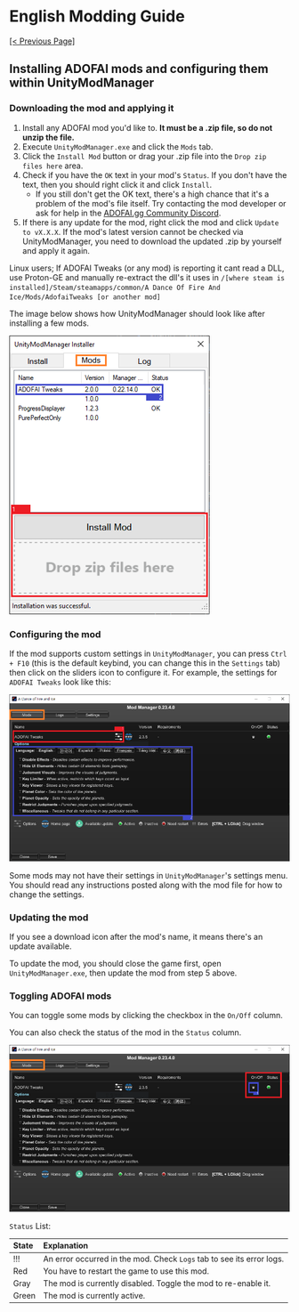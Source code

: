 # English Modding Guide

<ins>[[< Previous Page]](./use-1.md)</ins>

## Installing ADOFAI mods and configuring them within UnityModManager

### Downloading the mod and applying it

1. Install any ADOFAI mod you'd like to. **It must be a .zip file, so do not unzip the file.**
2. Execute `UnityModManager.exe` and click the `Mods` tab.
3. Click the `Install Mod` button or drag your .zip file into the `Drop zip files here` area.
4. Check if you have the `OK` text in your mod's `Status`. If you don't have the text, then you should right click it and click `Install`.
   - If you still don't get the OK text, there's a high chance that it's a problem of the mod's file itself. Try contacting the mod developer or ask for help in the [ADOFAI.gg Community Discord](https://discord.gg/TKdpbUUfUa).
5. If there is any update for the mod, right click the mod and click `Update to vX.X.X`. If the mod's latest version cannot be checked via UnityModManager, you need to download the updated .zip by yourself and apply it again.

  Linux users; If ADOFAI Tweaks (or any mod) is reporting it cant read a DLL, use Proton-GE and manually re-extract the dll's it uses in
`/[where steam is installed]/Steam/steamapps/common/A Dance Of Fire And Ice/Mods/AdofaiTweaks [or another mod]`

The image below shows how UnityModManager should look like after installing a few mods.

![](./resources/use-2/image1.png)

### Configuring the mod

If the mod supports custom settings in `UnityModManager`, you can press `Ctrl + F10` (this is the default keybind, you can change this in the `Settings` tab) then click on the sliders icon to configure it. For example, the settings for `ADOFAI Tweaks` look like this:

![](./resources/use-2/image2.png)

Some mods may not have their settings in `UnityModManager`'s settings menu. You should read any instructions posted along with the mod file for how to change the settings.

### Updating the mod

If you see a download icon after the mod's name, it means there's an update available.

To update the mod, you should close the game first, open `UnityModManager.exe`, then update the mod from step 5 above.

### Toggling ADOFAI mods

You can toggle some mods by clicking the checkbox in the `On/Off` column.

You can also check the status of the mod in the `Status` column.

![](./resources/use-2/image3.png)

`Status` List:

| State | Explanation                                                           |
| :---- | :-------------------------------------------------------------------- |
| !!!   | An error occurred in the mod. Check `Logs` tab to see its error logs. |
| Red   | You have to restart the game to use this mod.                         |
| Gray  | The mod is currently disabled. Toggle the mod to re-enable it.        |
| Green | The mod is currently active.                                          |
